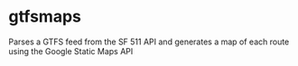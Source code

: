 # gtfsmaps
Parses a GTFS feed from the SF 511 API and generates a map of each route using the Google Static Maps API
